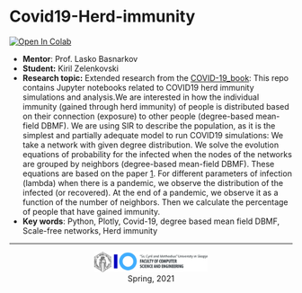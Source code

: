# Covid19-Herd-immunity
[![Open In Colab](https://colab.research.google.com/assets/colab-badge.svg)](https://colab.research.google.com/drive/1KMBSnVl7lH0mtuMnhX74D9xIPHC5Uv4g?usp=sharing)

- **Mentor**: Prof. Lasko Basnarkov
- **Student:** Kiril Zelenkovski
- **Research topic:** Extended research from the [COVID-19_book](https://zelenkastiot.github.io/COVID-19_book/intro): This repo contains Jupyter notebooks related to COVID19 herd immunity simulations and analysis.We are interested in how the individual immunity (gained through herd immunity) of people is distributed based on their connection (exposure) to other people (degree-based mean-field DBMF). We are using SIR to describe the population, as it is the simplest and partially adequate model to run COVID19 simulations:
 We take a network with given degree distribution. We solve the evolution equations of probability for the infected when the nodes of the networks are grouped by neighbors (degree-based mean-field DBMF). These equations are based on the paper [1](). For different parameters of infection (lambda) when there is a pandemic, we observe the distribution of the infected (or recovered). At the end of a pandemic, we observe it as a function of the number of neighbors. Then we calculate the percentage of people that have gained immunity.
- **Key words**: Python, Plotly, Covid-19, degree based mean field DBMF, Scale-free networks, Herd immunity

<hr>
<p align="center">
<img src="https://raw.githubusercontent.com/zelenelez/images/master/finki.jpg" width=40%;></img> <br>
Spring, 2021
</p>
